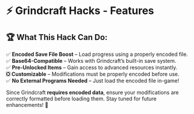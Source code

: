 # ⚡ Grindcraft Hacks - Features  

## 🏆 What This Hack Can Do:  
✅ **Encoded Save File Boost** – Load progress using a properly encoded file.  
✅ **Base64-Compatible** – Works with Grindcraft’s built-in save system.  
✅ **Pre-Unlocked Items** – Gain access to advanced resources instantly.  
❎ **Customizable** – Modifications must be properly encoded before use.  
✅ **No External Programs Needed** – Just load the encoded file in-game!  

Since Grindcraft **requires encoded data**, ensure your modifications are correctly formatted before loading them. Stay tuned for future enhancements! 🚀  
